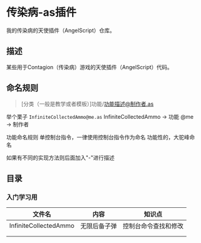 # 传染病-as插件
我的传染病的天使插件（AngelScript）仓库。
## 描述
某些用于Contagion（传染病）游戏的天使插件（AngelScript）代码。

## 命名规则
>[分类（一般是教学或者模板）]功能/功能描述@制作者.as

举个栗子
`InfiniteCollectedAmmo@me.as`
InfiniteCollectedAmmo -> 功能
@me -> 制作者

功能命名规则
单控制台指令，一律使用控制台指令作为命名
功能性的，大驼峰命名

如果有不同的实现方法则后面加入"-"进行描述


## 目录

### 入门学习用
|文件名|内容|知识点|
| ---- | ---- | ---- |
|InfiniteCollectedAmmo|无限后备子弹|控制台命令查找和修改|
|      |      |      |
|      |      |      |
